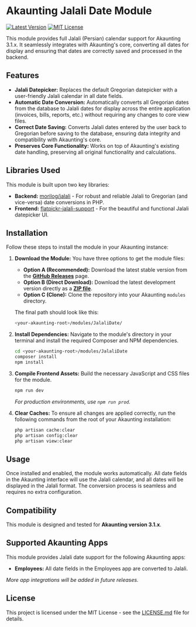 # Akaunting Jalali Date Module

[![Latest Version](https://img.shields.io/badge/version-1.0.0-blue.svg)](https://akaunting.com/apps/jalali-date)
[![MIT License](https://img.shields.io/badge/license-MIT-green.svg)](LICENSE.md)

This module provides full Jalali (Persian) calendar support for Akaunting 3.1.x. It seamlessly integrates with Akaunting's core, converting all dates for display and ensuring that dates are correctly saved and processed in the backend.

## Features

- **Jalali Datepicker:** Replaces the default Gregorian datepicker with a user-friendly Jalali calendar in all date fields.
- **Automatic Date Conversion:** Automatically converts all Gregorian dates from the database to Jalali dates for display across the entire application (invoices, bills, reports, etc.) without requiring any changes to core view files.
- **Correct Date Saving:** Converts Jalali dates entered by the user back to Gregorian before saving to the database, ensuring data integrity and compatibility with Akaunting's core.
- **Preserves Core Functionality:** Works on top of Akaunting's existing date handling, preserving all original functionality and calculations.

## Libraries Used

This module is built upon two key libraries:

- **Backend:** [morilog/jalali](https://github.com/morilog/jalali) - For robust and reliable Jalali to Gregorian (and vice-versa) date conversions in PHP.
- **Frontend:** [flatpickr-jalali-support](https://www.npmjs.com/package/flatpickr-jalali-support) - For the beautiful and functional Jalali datepicker UI.

## Installation

Follow these steps to install the module in your Akaunting instance:

1.  **Download the Module:**
    You have three options to get the module files:

    - **Option A (Recommended):** Download the latest stable version from the [**GitHub Releases**](https://github.com/Abdipour/JalaliDate/releases) page.
    - **Option B (Direct Download):** Download the latest development version directly as a [**ZIP file**](https://github.com/Abdipour/JalaliDate/archive/refs/heads/main.zip).
    - **Option C (Clone):** Clone the repository into your Akaunting `modules` directory.

    The final path should look like this:

    ```bash
    <your-akaunting-root>/modules/JalaliDate/
    ```

2.  **Install Dependencies:**
    Navigate to the module's directory in your terminal and install the required Composer and NPM dependencies.

    ```bash
    cd <your-akaunting-root>/modules/JalaliDate
    composer install
    npm install
    ```

3.  **Compile Frontend Assets:**
    Build the necessary JavaScript and CSS files for the module.

    ```bash
    npm run dev
    ```

    _For production environments, use `npm run prod`._

4.  **Clear Caches:**
    To ensure all changes are applied correctly, run the following commands from the root of your Akaunting installation:
    ```bash
    php artisan cache:clear
    php artisan config:clear
    php artisan view:clear
    ```

## Usage

Once installed and enabled, the module works automatically. All date fields in the Akaunting interface will use the Jalali calendar, and all dates will be displayed in the Jalali format. The conversion process is seamless and requires no extra configuration.

## Compatibility

This module is designed and tested for **Akaunting version 3.1.x**.

## Supported Akaunting Apps

This module provides Jalali date support for the following Akaunting apps:

- **Employees:** All date fields in the Employees app are converted to Jalali.

*More app integrations will be added in future releases.*

## License

This project is licensed under the MIT License - see the [LICENSE.md](LICENSE.md) file for details.
